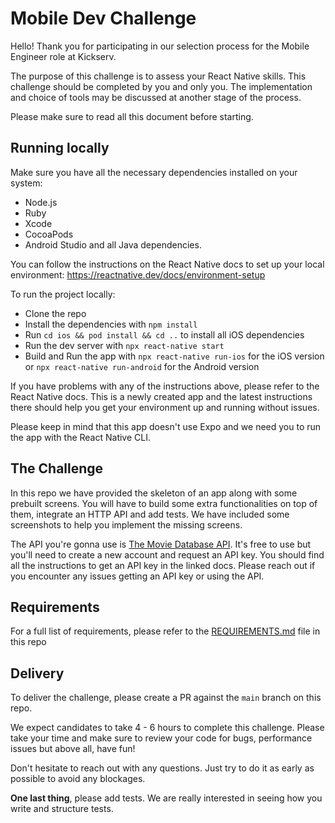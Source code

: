 # Mobile Dev Challenge

Hello! Thank you for participating in our selection process for the Mobile Engineer role at Kickserv.

The purpose of this challenge is to assess your React Native skills. This challenge should be completed by you and only you. The implementation and choice of tools may be discussed at another stage of the process.

Please make sure to read all this document before starting.

## Running locally

Make sure you have all the necessary dependencies installed on your system:

- Node.js
- Ruby
- Xcode
- CocoaPods
- Android Studio and all Java dependencies.

You can follow the instructions on the React Native docs to set up your local environment: https://reactnative.dev/docs/environment-setup

To run the project locally:

- Clone the repo
- Install the dependencies with `npm install`
- Run `cd ios && pod install && cd ..` to install all iOS dependencies
- Run the dev server with `npx react-native start`
- Build and Run the app with `npx react-native run-ios` for the iOS version or `npx react-native run-android` for the Android version

If you have problems with any of the instructions above, please refer to the React Native docs. This is a newly created app and the latest instructions there should help you get your environment up and running without issues.

Please keep in mind that this app doesn't use Expo and we need you to run the app with the React Native CLI.

## The Challenge

In this repo we have provided the skeleton of an app along with some prebuilt screens. You will have to build some extra functionalities on top of them, integrate an HTTP API and add tests. We have included some screenshots to help you implement the missing screens.

The API you're gonna use is [The Movie Database API](https://developers.themoviedb.org/3/getting-started/introduction). It's free to use but you'll need to create a new account and request an API key. You should find all the instructions to get an API key in the linked docs. Please reach out if you encounter any issues getting an API key or using the API.

## Requirements

For a full list of requirements, please refer to the [REQUIREMENTS.md](./REQUIREMENTS.md) file in this repo

## Delivery

To deliver the challenge, please create a PR against the `main` branch on this repo.

We expect candidates to take 4 - 6 hours to complete this challenge. Please take your time and make sure to review your code for bugs, performance issues but above all, have fun!

Don't hesitate to reach out with any questions. Just try to do it as early as possible to avoid any blockages.

**One last thing**, please add tests. We are really interested in seeing how you write and structure tests.

